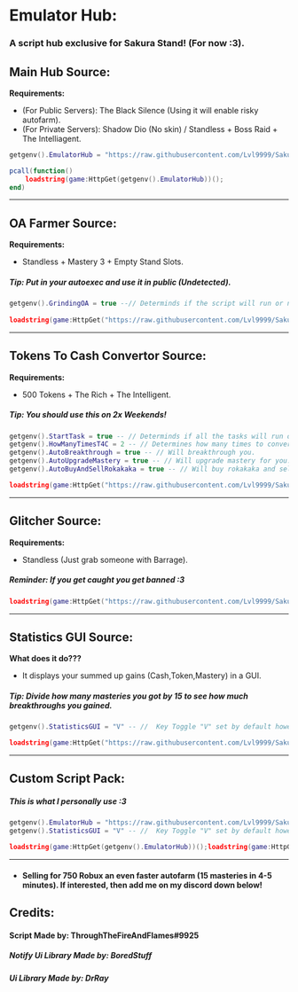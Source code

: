 # Emulator Hub:
### A script hub exclusive for Sakura Stand! (For now :3).

## Main Hub Source:

**Requirements:** 
- (For Public Servers): The Black Silence (Using it will enable risky autofarm).
- (For Private Servers): Shadow Dio (No skin) / Standless + Boss Raid + The Intelliagent.
```lua
getgenv().EmulatorHub = "https://raw.githubusercontent.com/Lvl9999/SakuraStand/main/EmulatorHub";

pcall(function()
    loadstring(game:HttpGet(getgenv().EmulatorHub))();
end)
```

---

##  OA Farmer Source:

**Requirements:**
- Standless + Mastery 3 + Empty Stand Slots.
##### Tip: Put in your autoexec and use it in public (Undetected).
```lua
getgenv().GrindingOA = true --// Determinds if the script will run or not (false/true).
 
loadstring(game:HttpGet("https://raw.githubusercontent.com/Lvl9999/SakuraStand/main/OAgrinder"))();
```

---

## Tokens To Cash Convertor Source:

**Requirements:**
- 500 Tokens + The Rich + The Intelligent.
##### Tip: You should use this on 2x Weekends!
```lua
getgenv().StartTask = true -- // Determinds if all the tasks will run or not (false/true), You dont have to set everything else to false if u want to stop completely just set this false.
getgenv().HowManyTimesT4C = 2 -- // Determines how many times to convert T2C | 2 = 130,400 Cash (Set number high if your cash capacity is higher).
getgenv().AutoBreakthrough = true -- // Will breakthrough you.
getgenv().AutoUpgradeMastery = true -- // Will upgrade mastery for you.
getgenv().AutoBuyAndSellRokakaka = true -- // Will buy rokakaka and sell it along with every item.

loadstring(game:HttpGet("https://raw.githubusercontent.com/Lvl9999/SakuraStand/main/TokensToCash"))();
```

---

## Glitcher Source:

**Requirements:**
- Standless (Just grab someone with Barrage).
##### Reminder: If you get caught you get banned :3
```lua
loadstring(game:HttpGet("https://raw.githubusercontent.com/Lvl9999/SakuraStand/main/Glitcher"))();
```

---

## Statistics GUI Source:
**What does it do???**
- It displays your summed up gains (Cash,Token,Mastery) in a GUI.
##### Tip: Divide how many masteries you got by 15 to see how much breakthroughs you gained.
```lua
getgenv().StatisticsGUI = "V" -- //  Key Toggle "V" set by default however you can change it.

loadstring(game:HttpGet("https://raw.githubusercontent.com/Lvl9999/SakuraStand/main/StatisticsGUI"))();
```

---

## Custom Script Pack:
##### This is what I personally use :3
```lua
getgenv().EmulatorHub = "https://raw.githubusercontent.com/Lvl9999/SakuraStand/main/EmulatorHub";
getgenv().StatisticsGUI = "V" -- //  Key Toggle "V" set by default however you can change it.

loadstring(game:HttpGet(getgenv().EmulatorHub))();loadstring(game:HttpGet("https://raw.githubusercontent.com/Lvl9999/SakuraStand/main/StatisticsGUI"))();
```

---

- #### Selling for 750 Robux an even faster autofarm (15 masteries in 4-5 minutes). If interested, then add me on my discord down below!

## Credits:

#### Script Made by: ThroughTheFireAndFlames#9925
##### Notify Ui Library Made by: BoredStuff
##### Ui Library Made by: DrRay
